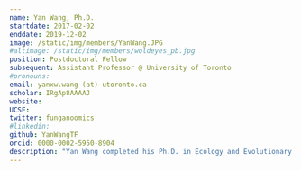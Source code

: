 ```yaml
---
name: Yan Wang, Ph.D.
startdate: 2017-02-02
enddate: 2019-12-02
image: /static/img/members/YanWang.JPG
#altimage: /static/img/members/woldeyes_pb.jpg
position: Postdoctoral Fellow
subsequent: Assistant Professor @ University of Toronto
#pronouns: 
email: yanxw.wang (at) utoronto.ca
scholar: IRgAp8AAAAJ
website:
UCSF:
twitter: funganoomics
#linkedin: 
github: YanWangTF
orcid: 0000-0002-5950-8904
description: "Yan Wang completed his Ph.D. in Ecology and Evolutionary Biology from University of Toronto, Canada in 2016. He joined the Stajich group in February 2017 working on two NSF funded projects: ZyGoLife (Zygomycetes) and AGF (Neocallimastigomycota)."
---
```

